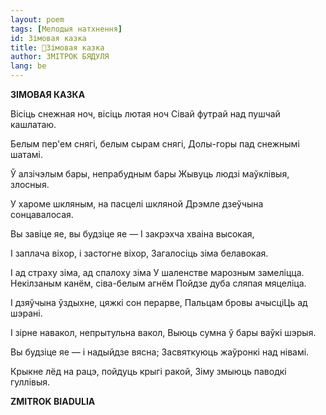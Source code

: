 ```yaml
---
layout: poem
tags: [Мелодыя натхнення]
id: Зімовая казка
title: 🚧Зімовая казка
author: ЗМІТРОК БЯДУЛЯ
lang: be
---
```



 
**ЗІМОВАЯ КАЗКА**

Вісіць снежная ноч, вісіць лютая ноч Сівай футрай над пушчай кашлатаю.

Белым пер'ем снягі, белым сырам снягі, Долы-горы пад снежнымі шатамі.

Ў алзічэлым бары, непрабудным бары Жывуць людзі маўклівыя, злосныя.

У хароме шкляным, на пасцелі шкляной Дрэмле дзеўчына сонцавалосая.

Вы завіце яе, вы будзіце яе — I закрэхча хваіна высокая,

I заплача віхор, і застогне віхор, Загалосіць зіма белавокая.

I ад страху зіма, ад спалоху зіма У шаленстве марозным замеліцца. Некілзаным канём, сіва-белым агнём Пойдзе дуба сляпая мяцеліца.

I дзяўчына ўздыхне, цяжкі сон перарве, Пальцам бровы ачысціЦь ад шэрані.

I зірне навакол, непрытульна вакол, Выюць сумна ў бары ваўкі шэрыя.

Вы будзіце яе — і надыйдзе вясна; Засвяткуюць жаўронкі над нівамі.

Крыкне лёд на рацэ, пойдуць крыгі ракой, Зіму змыюць паводкі гуллівыя.

**ZMITROK BIADULIA**
